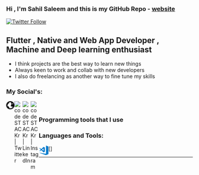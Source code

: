 ### Hi , I'm Sahil Saleem and this is my GitHub Repo - [website] 
[![Twitter Follow](https://img.shields.io/badge/twitter-%231DA1F2.svg?&style=for-the-badge&logo=twitter&logoColor=white)](https://twitter.com/sahilsaleeeem?s=03)

## Flutter , Native and Web App Developer , Machine and Deep learning enthusiast 

-  I think projects are the best way to learn new things
-  Always keen to work and collab with new developers 
-  I also do freelancing as another way to fine tune my skills


### My Social's:

[<img align="left" alt="codeSTACKr.com" width="22px" src="https://raw.githubusercontent.com/iconic/open-iconic/master/svg/globe.svg" />][website]
[<img align="left" alt="codeSTACKr | Twitter" width="22px" src="https://cdn.jsdelivr.net/npm/simple-icons@v3/icons/twitter.svg" />][twitter]
[<img align="left" alt="codeSTACKr | LinkedIn" width="22px" src="https://cdn.jsdelivr.net/npm/simple-icons@v3/icons/linkedin.svg" />][linkedin]
[<img align="left" alt="codeSTACKr | Instagram" width="22px" src="https://cdn.jsdelivr.net/npm/simple-icons@v3/icons/instagram.svg" />][instagram]

<br />

### Programming tools that I use
### Languages and Tools:

[<img align="left" alt="Visual Studio Code" width="26px" src="https://raw.githubusercontent.com/github/explore/80688e429a7d4ef2fca1e82350fe8e3517d3494d/topics/visual-studio-code/visual-studio-code.png" />]

---
[website]: https://sahilsaleemwebsite.web.app/#/
[twitter]: https://twitter.com/sahilsaleeeem?s=03
[instagram]: https://www.instagram.com/sahilsaleeeem/
[linkedin]: https://www.linkedin.com/in/sahil-saleem-338a06144/

<!--
**sahilsaleem2907/sahilsaleem2907** is a ✨ _special_ ✨ repository because its `README.md` (this file) appears on your GitHub profile.





